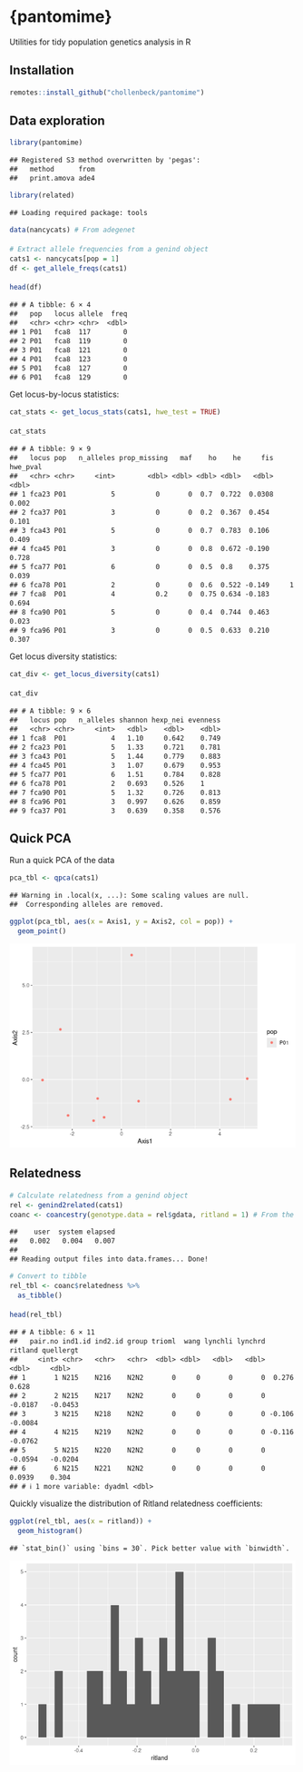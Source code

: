 
# {pantomime}

Utilities for tidy population genetics analysis in R

## Installation

``` r
remotes::install_github("chollenbeck/pantomime")
```

## Data exploration

``` r
library(pantomime)
```

    ## Registered S3 method overwritten by 'pegas':
    ##   method      from
    ##   print.amova ade4

``` r
library(related)
```

    ## Loading required package: tools

``` r
data(nancycats) # From adegenet

# Extract allele frequencies from a genind object
cats1 <- nancycats[pop = 1]
df <- get_allele_freqs(cats1)

head(df)
```

    ## # A tibble: 6 × 4
    ##   pop   locus allele  freq
    ##   <chr> <chr> <chr>  <dbl>
    ## 1 P01   fca8  117        0
    ## 2 P01   fca8  119        0
    ## 3 P01   fca8  121        0
    ## 4 P01   fca8  123        0
    ## 5 P01   fca8  127        0
    ## 6 P01   fca8  129        0

Get locus-by-locus statistics:

``` r
cat_stats <- get_locus_stats(cats1, hwe_test = TRUE)

cat_stats
```

    ## # A tibble: 9 × 9
    ##   locus pop   n_alleles prop_missing   maf    ho    he     fis hwe_pval
    ##   <chr> <chr>     <int>        <dbl> <dbl> <dbl> <dbl>   <dbl>    <dbl>
    ## 1 fca23 P01           5          0       0  0.7  0.722  0.0308    0.002
    ## 2 fca37 P01           3          0       0  0.2  0.367  0.454     0.101
    ## 3 fca43 P01           5          0       0  0.7  0.783  0.106     0.409
    ## 4 fca45 P01           3          0       0  0.8  0.672 -0.190     0.728
    ## 5 fca77 P01           6          0       0  0.5  0.8    0.375     0.039
    ## 6 fca78 P01           2          0       0  0.6  0.522 -0.149     1    
    ## 7 fca8  P01           4          0.2     0  0.75 0.634 -0.183     0.694
    ## 8 fca90 P01           5          0       0  0.4  0.744  0.463     0.023
    ## 9 fca96 P01           3          0       0  0.5  0.633  0.210     0.307

Get locus diversity statistics:

``` r
cat_div <- get_locus_diversity(cats1)

cat_div
```

    ## # A tibble: 9 × 6
    ##   locus pop   n_alleles shannon hexp_nei evenness
    ##   <chr> <chr>     <int>   <dbl>    <dbl>    <dbl>
    ## 1 fca8  P01           4   1.10     0.642    0.749
    ## 2 fca23 P01           5   1.33     0.721    0.781
    ## 3 fca43 P01           5   1.44     0.779    0.883
    ## 4 fca45 P01           3   1.07     0.679    0.953
    ## 5 fca77 P01           6   1.51     0.784    0.828
    ## 6 fca78 P01           2   0.693    0.526    1    
    ## 7 fca90 P01           5   1.32     0.726    0.813
    ## 8 fca96 P01           3   0.997    0.626    0.859
    ## 9 fca37 P01           3   0.639    0.358    0.576

## Quick PCA

Run a quick PCA of the data

``` r
pca_tbl <- qpca(cats1)
```

    ## Warning in .local(x, ...): Some scaling values are null.
    ##  Corresponding alleles are removed.

``` r
ggplot(pca_tbl, aes(x = Axis1, y = Axis2, col = pop)) +
  geom_point()
```

![](README_files/figure-gfm/unnamed-chunk-5-1.png)<!-- -->

## Relatedness

``` r
# Calculate relatedness from a genind object
rel <- genind2related(cats1)
coanc <- coancestry(genotype.data = rel$gdata, ritland = 1) # From the 'related' package
```

    ##    user  system elapsed 
    ##   0.002   0.004   0.007 
    ## 
    ## Reading output files into data.frames... Done!

``` r
# Convert to tibble
rel_tbl <- coanc$relatedness %>%
  as_tibble()

head(rel_tbl)
```

    ## # A tibble: 6 × 11
    ##   pair.no ind1.id ind2.id group trioml  wang lynchli lynchrd ritland quellergt
    ##     <int> <chr>   <chr>   <chr>  <dbl> <dbl>   <dbl>   <dbl>   <dbl>     <dbl>
    ## 1       1 N215    N216    N2N2       0     0       0       0  0.276     0.628 
    ## 2       2 N215    N217    N2N2       0     0       0       0 -0.0187   -0.0453
    ## 3       3 N215    N218    N2N2       0     0       0       0 -0.106    -0.0084
    ## 4       4 N215    N219    N2N2       0     0       0       0 -0.116    -0.0762
    ## 5       5 N215    N220    N2N2       0     0       0       0 -0.0594   -0.0204
    ## 6       6 N215    N221    N2N2       0     0       0       0  0.0939    0.304 
    ## # ℹ 1 more variable: dyadml <dbl>

Quickly visualize the distribution of Ritland relatedness coefficients:

``` r
ggplot(rel_tbl, aes(x = ritland)) +
  geom_histogram()
```

    ## `stat_bin()` using `bins = 30`. Pick better value with `binwidth`.

![](README_files/figure-gfm/unnamed-chunk-7-1.png)<!-- -->
